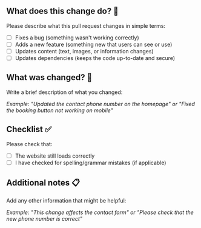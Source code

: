 ## What does this change do? 🤔

Please describe what this pull request changes in simple terms:

- [ ] Fixes a bug (something wasn't working correctly)
- [ ] Adds a new feature (something new that users can see or use)
- [ ] Updates content (text, images, or information changes)
- [ ] Updates dependencies (keeps the code up-to-date and secure)

## What was changed? 📝

Write a brief description of what you changed:

_Example: "Updated the contact phone number on the homepage" or "Fixed the booking button not working on mobile"_

## Checklist ✅

Please check that:

- [ ] The website still loads correctly
- [ ] I have checked for spelling/grammar mistakes (if applicable)

## Additional notes 📋

Add any other information that might be helpful:

_Example: "This change affects the contact form" or "Please check that the new phone number is correct"_

